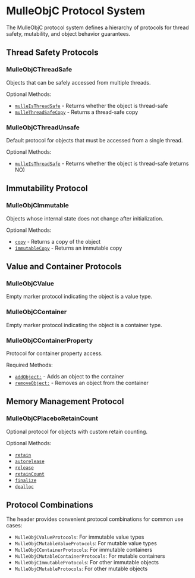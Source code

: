# MulleObjC Protocol System

The MulleObjC protocol system defines a hierarchy of protocols for thread safety, mutability, and object behavior guarantees.

## Thread Safety Protocols

### MulleObjCThreadSafe
Objects that can be safely accessed from multiple threads.

Optional Methods:
- [`mulleIsThreadSafe`](https://www.perplexity.ai/search?q=Please+create+some+detailed+API+documentation+for+the+method+mulleIsThreadSafe+of+MulleObjCThreadSafe+of+the+MulleObjC+project+https://github.com/mulle-objc/MulleObjC.+You+will+find+source+code+probably+at+https://raw.githubusercontent.com/mulle-objc/MulleObjC/refs/heads/master/src/protocol/MulleObjCProtocol.m+and+the+header+at+https://raw.githubusercontent.com/mulle-objc/MulleObjC/refs/heads/master/src/protocol/MulleObjCProtocol.h+and+there+may+also+be+tests+for+it+in+the+test/+folder) - Returns whether the object is thread-safe
- [`mulleThreadSafeCopy`](https://www.perplexity.ai/search?q=Please+create+some+detailed+API+documentation+for+the+method+mulleThreadSafeCopy+of+MulleObjCThreadSafe+of+the+MulleObjC+project+https://github.com/mulle-objc/MulleObjC.+You+will+find+source+code+probably+at+https://raw.githubusercontent.com/mulle-objc/MulleObjC/refs/heads/master/src/protocol/MulleObjCProtocol.m+and+the+header+at+https://raw.githubusercontent.com/mulle-objc/MulleObjC/refs/heads/master/src/protocol/MulleObjCProtocol.h+and+there+may+also+be+tests+for+it+in+the+test/+folder) - Returns a thread-safe copy

### MulleObjCThreadUnsafe
Default protocol for objects that must be accessed from a single thread.

Optional Methods:
- [`mulleIsThreadSafe`](https://www.perplexity.ai/search?q=Please+create+some+detailed+API+documentation+for+the+method+mulleIsThreadSafe+of+MulleObjCThreadUnsafe+of+the+MulleObjC+project+https://github.com/mulle-objc/MulleObjC.+You+will+find+source+code+probably+at+https://raw.githubusercontent.com/mulle-objc/MulleObjC/refs/heads/master/src/protocol/MulleObjCProtocol.m+and+the+header+at+https://raw.githubusercontent.com/mulle-objc/MulleObjC/refs/heads/master/src/protocol/MulleObjCProtocol.h+and+there+may+also+be+tests+for+it+in+the+test/+folder) - Returns whether the object is thread-safe (returns NO)

## Immutability Protocol

### MulleObjCImmutable
Objects whose internal state does not change after initialization.

Optional Methods:
- [`copy`](https://www.perplexity.ai/search?q=Please+create+some+detailed+API+documentation+for+the+method+copy+of+MulleObjCImmutable+of+the+MulleObjC+project+https://github.com/mulle-objc/MulleObjC.+You+will+find+source+code+probably+at+https://raw.githubusercontent.com/mulle-objc/MulleObjC/refs/heads/master/src/protocol/MulleObjCProtocol.m+and+the+header+at+https://raw.githubusercontent.com/mulle-objc/MulleObjC/refs/heads/master/src/protocol/MulleObjCProtocol.h+and+there+may+also+be+tests+for+it+in+the+test/+folder) - Returns a copy of the object
- [`immutableCopy`](https://www.perplexity.ai/search?q=Please+create+some+detailed+API+documentation+for+the+method+immutableCopy+of+MulleObjCImmutable+of+the+MulleObjC+project+https://github.com/mulle-objc/MulleObjC.+You+will+find+source+code+probably+at+https://raw.githubusercontent.com/mulle-objc/MulleObjC/refs/heads/master/src/protocol/MulleObjCProtocol.m+and+the+header+at+https://raw.githubusercontent.com/mulle-objc/MulleObjC/refs/heads/master/src/protocol/MulleObjCProtocol.h+and+there+may+also+be+tests+for+it+in+the+test/+folder) - Returns an immutable copy

## Value and Container Protocols

### MulleObjCValue
Empty marker protocol indicating the object is a value type.

### MulleObjCContainer
Empty marker protocol indicating the object is a container type.

### MulleObjCContainerProperty
Protocol for container property access.

Required Methods:
- [`addObject:`](https://www.perplexity.ai/search?q=Please+create+some+detailed+API+documentation+for+the+method+addObject+of+MulleObjCContainerProperty+of+the+MulleObjC+project+https://github.com/mulle-objc/MulleObjC.+You+will+find+source+code+probably+at+https://raw.githubusercontent.com/mulle-objc/MulleObjC/refs/heads/master/src/protocol/MulleObjCProtocol.m+and+the+header+at+https://raw.githubusercontent.com/mulle-objc/MulleObjC/refs/heads/master/src/protocol/MulleObjCProtocol.h+and+there+may+also+be+tests+for+it+in+the+test/+folder) - Adds an object to the container
- [`removeObject:`](https://www.perplexity.ai/search?q=Please+create+some+detailed+API+documentation+for+the+method+removeObject+of+MulleObjCContainerProperty+of+the+MulleObjC+project+https://github.com/mulle-objc/MulleObjC.+You+will+find+source+code+probably+at+https://raw.githubusercontent.com/mulle-objc/MulleObjC/refs/heads/master/src/protocol/MulleObjCProtocol.m+and+the+header+at+https://raw.githubusercontent.com/mulle-objc/MulleObjC/refs/heads/master/src/protocol/MulleObjCProtocol.h+and+there+may+also+be+tests+for+it+in+the+test/+folder) - Removes an object from the container

## Memory Management Protocol

### MulleObjCPlaceboRetainCount
Optional protocol for objects with custom retain counting.

Optional Methods:
- [`retain`](https://www.perplexity.ai/search?q=Please+create+some+detailed+API+documentation+for+the+method+retain+of+MulleObjCPlaceboRetainCount+of+the+MulleObjC+project+https://github.com/mulle-objc/MulleObjC.+You+will+find+source+code+probably+at+https://raw.githubusercontent.com/mulle-objc/MulleObjC/refs/heads/master/src/protocol/MulleObjCProtocol.m+and+the+header+at+https://raw.githubusercontent.com/mulle-objc/MulleObjC/refs/heads/master/src/protocol/MulleObjCProtocol.h+and+there+may+also+be+tests+for+it+in+the+test/+folder)
- [`autorelease`](https://www.perplexity.ai/search?q=Please+create+some+detailed+API+documentation+for+the+method+autorelease+of+MulleObjCPlaceboRetainCount+of+the+MulleObjC+project+https://github.com/mulle-objc/MulleObjC.+You+will+find+source+code+probably+at+https://raw.githubusercontent.com/mulle-objc/MulleObjC/refs/heads/master/src/protocol/MulleObjCProtocol.m+and+the+header+at+https://raw.githubusercontent.com/mulle-objc/MulleObjC/refs/heads/master/src/protocol/MulleObjCProtocol.h+and+there+may+also+be+tests+for+it+in+the+test/+folder)
- [`release`](https://www.perplexity.ai/search?q=Please+create+some+detailed+API+documentation+for+the+method+release+of+MulleObjCPlaceboRetainCount+of+the+MulleObjC+project+https://github.com/mulle-objc/MulleObjC.+You+will+find+source+code+probably+at+https://raw.githubusercontent.com/mulle-objc/MulleObjC/refs/heads/master/src/protocol/MulleObjCProtocol.m+and+the+header+at+https://raw.githubusercontent.com/mulle-objc/MulleObjC/refs/heads/master/src/protocol/MulleObjCProtocol.h+and+there+may+also+be+tests+for+it+in+the+test/+folder)
- [`retainCount`](https://www.perplexity.ai/search?q=Please+create+some+detailed+API+documentation+for+the+method+retainCount+of+MulleObjCPlaceboRetainCount+of+the+MulleObjC+project+https://github.com/mulle-objc/MulleObjC.+You+will+find+source+code+probably+at+https://raw.githubusercontent.com/mulle-objc/MulleObjC/refs/heads/master/src/protocol/MulleObjCProtocol.m+and+the+header+at+https://raw.githubusercontent.com/mulle-objc/MulleObjC/refs/heads/master/src/protocol/MulleObjCProtocol.h+and+there+may+also+be+tests+for+it+in+the+test/+folder)
- [`finalize`](https://www.perplexity.ai/search?q=Please+create+some+detailed+API+documentation+for+the+method+finalize+of+MulleObjCPlaceboRetainCount+of+the+MulleObjC+project+https://github.com/mulle-objc/MulleObjC.+You+will+find+source+code+probably+at+https://raw.githubusercontent.com/mulle-objc/MulleObjC/refs/heads/master/src/protocol/MulleObjCProtocol.m+and+the+header+at+https://raw.githubusercontent.com/mulle-objc/MulleObjC/refs/heads/master/src/protocol/MulleObjCProtocol.h+and+there+may+also+be+tests+for+it+in+the+test/+folder)
- [`dealloc`](https://www.perplexity.ai/search?q=Please+create+some+detailed+API+documentation+for+the+method+dealloc+of+MulleObjCPlaceboRetainCount+of+the+MulleObjC+project+https://github.com/mulle-objc/MulleObjC.+You+will+find+source+code+probably+at+https://raw.githubusercontent.com/mulle-objc/MulleObjC/refs/heads/master/src/protocol/MulleObjCProtocol.m+and+the+header+at+https://raw.githubusercontent.com/mulle-objc/MulleObjC/refs/heads/master/src/protocol/MulleObjCProtocol.h+and+there+may+also+be+tests+for+it+in+the+test/+folder)

## Protocol Combinations

The header provides convenient protocol combinations for common use cases:

- `MulleObjCValueProtocols`: For immutable value types
- `MulleObjCMutableValueProtocols`: For mutable value types  
- `MulleObjCContainerProtocols`: For immutable containers
- `MulleObjCMutableContainerProtocols`: For mutable containers
- `MulleObjCImmutableProtocols`: For other immutable objects
- `MulleObjCMutableProtocols`: For other mutable objects

